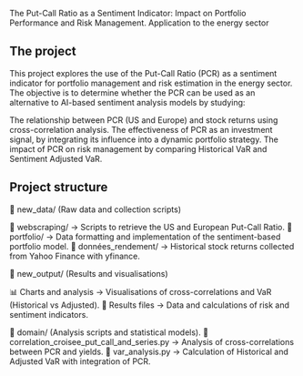 The Put-Call Ratio as a Sentiment Indicator: Impact on Portfolio Performance and Risk Management. Application to the energy sector

## The project 
This project explores the use of the Put-Call Ratio (PCR) as a sentiment indicator for portfolio management and risk estimation in the energy sector. The objective is to determine whether the PCR can be used as an alternative to AI-based sentiment analysis models by studying:

The relationship between PCR (US and Europe) and stock returns using cross-correlation analysis.
The effectiveness of PCR as an investment signal, by integrating its influence into a dynamic portfolio strategy.
The impact of PCR on risk management by comparing Historical VaR and Sentiment Adjusted VaR.

## Project structure

📁 new_data/ (Raw data and collection scripts)

📂 webscraping/ → Scripts to retrieve the US and European Put-Call Ratio.
📂 portfolio/ → Data formatting and implementation of the sentiment-based portfolio model.
📄 données_rendement/ → Historical stock returns collected from Yahoo Finance with yfinance.


📁 new_output/ (Results and visualisations)

📊 Charts and analysis → Visualisations of cross-correlations and VaR (Historical vs Adjusted).
📄 Results files → Data and calculations of risk and sentiment indicators.

📁 domain/ (Analysis scripts and statistical models).
📄 correlation_croisee_put_call_and_series.py → Analysis of cross-correlations between PCR and yields.
📄 var_analysis.py → Calculation of Historical and Adjusted VaR with integration of PCR.
